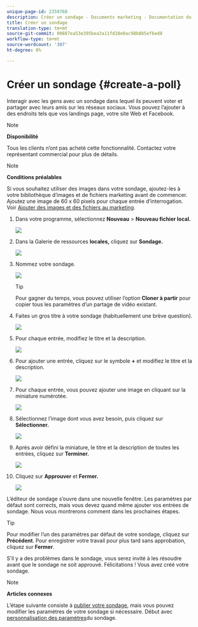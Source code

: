 ```yaml
---
unique-page-id: 2359768
description: Créer un sondage - Documents marketing - Documentation du produit
title: Créer un sondage
translation-type: tm+mt
source-git-commit: 00887ea53e395bea3a11fd28e0ac98b085ef6ed8
workflow-type: tm+mt
source-wordcount: '307'
ht-degree: 0%

---
```



# Créer un sondage {#create-a-poll}

Interagir avec les gens avec un sondage dans lequel ils peuvent voter et partager avec leurs amis sur les réseaux sociaux. Vous pouvez l’ajouter à des endroits tels que vos landings page, votre site Web et Facebook.

>[!NOTE]
>
>**Disponibilité**
>
>Tous les clients n’ont pas acheté cette fonctionnalité. Contactez votre représentant commercial pour plus de détails.

>[!NOTE]
>
>**Conditions préalables**
>
>Si vous souhaitez utiliser des images dans votre sondage, ajoutez-les à votre bibliothèque d’images et de fichiers marketing avant de commencer. Ajoutez une image de 60 x 60 pixels pour chaque entrée d’interrogation. Voir [Ajouter des images et des fichiers au marketing](../../../../product-docs/demand-generation/images-and-files/add-images-and-files-to-marketo.md).

1. Dans votre programme, sélectionnez **Nouveau** > **Nouveau fichier local.**

   ![](assets/image2014-9-18-18-3a18-3a41.png)

1. Dans la Galerie de ressources **locales,** cliquez sur **Sondage.**

   ![](assets/image2014-9-18-18-3a18-3a47.png)

1. Nommez votre sondage.

   ![](assets/image2014-9-18-18-3a18-3a55.png)

   >[!TIP]
   >
   >Pour gagner du temps, vous pouvez utiliser l’option **Cloner à partir** pour copier tous les paramètres d’un partage de vidéo existant.

1. Faites un gros titre à votre sondage (habituellement une brève question).

   ![](assets/image2014-9-18-18-3a19-3a14.png)

1. Pour chaque entrée, modifiez le titre et la description.

   ![](assets/image2014-9-18-18-3a19-3a23.png)

1. Pour ajouter une entrée, cliquez sur le symbole **+** et modifiez le titre et la description.

   ![](assets/image2014-9-18-18-3a19-3a30.png)

1. Pour chaque entrée, vous pouvez ajouter une image en cliquant sur la miniature numérotée.

   ![](assets/image2014-9-18-18-3a19-3a37.png)

1. Sélectionnez l’image dont vous avez besoin, puis cliquez sur **Sélectionner.**

   ![](assets/image2014-9-18-18-3a19-3a44.png)

1. Après avoir défini la miniature, le titre et la description de toutes les entrées, cliquez sur **Terminer.**

   ![](assets/image2014-9-18-18-3a19-3a50.png)

1. Cliquez sur **Approuver** et **Fermer.**

   ![](assets/image2014-9-18-18-3a19-3a57.png)

L’éditeur de sondage s’ouvre dans une nouvelle fenêtre. Les paramètres par défaut sont corrects, mais vous devez quand même ajouter vos entrées de sondage. Nous vous montrerons comment dans les prochaines étapes.

>[!TIP]
>
>Pour modifier l’un des paramètres par défaut de votre sondage, cliquez sur **Précédent**. Pour enregistrer votre travail pour plus tard sans approbation, cliquez sur **Fermer**.

S’il y a des problèmes dans le sondage, vous serez invité à les résoudre avant que le sondage ne soit approuvé. Félicitations ! Vous avez créé votre sondage.

>[!NOTE]
>
>**Articles connexes**
>
>L’étape suivante consiste à [publier votre sondage](publish-a-poll.md), mais vous pouvez modifier les paramètres de votre sondage si nécessaire. Début avec [personnalisation des paramètres](customize-poll-settings.md)du sondage.

